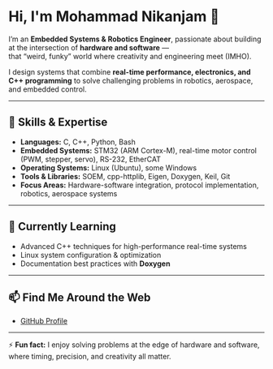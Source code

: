 
# Hi, I'm Mohammad Nikanjam 👋

I’m an **Embedded Systems & Robotics Engineer**, passionate about building at the intersection of **hardware and software** —  
that “weird, funky” world where creativity and engineering meet (IMHO).  

I design systems that combine **real-time performance, electronics, and C++ programming** to solve challenging problems in robotics, aerospace, and embedded control.

---

## 🔧 Skills & Expertise
- **Languages:** C, C++, Python, Bash
- **Embedded Systems:** STM32 (ARM Cortex-M), real-time motor control (PWM, stepper, servo), RS-232, EtherCAT
- **Operating Systems:** Linux (Ubuntu), some Windows
- **Tools & Libraries:** SOEM, cpp-httplib, Eigen, Doxygen, Keil, Git
- **Focus Areas:** Hardware-software integration, protocol implementation, robotics, aerospace systems

---

## 🌱 Currently Learning
- Advanced C++ techniques for high-performance real-time systems  
- Linux system configuration & optimization  
- Documentation best practices with **Doxygen**

---

## 📫 Find Me Around the Web
- [GitHub Profile](https://github.com/GitMasterNikanjam)  

---

⚡ **Fun fact:** I enjoy solving problems at the edge of hardware and software, where timing, precision, and creativity all matter.